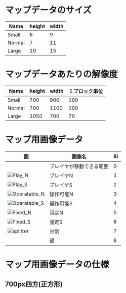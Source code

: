 # マップデータのサイズ
|Name|height|width|
|-|-|-|
|Small|6|9|
|Normal|7|11|
|Large|10|15|

# マップデータあたりの解像度
|Name|height|width|１ブロック単位|
|-|-|-|-|
|Small|700|900|100|
|Normal|700|1100|100|
|Large|1050|700|70|

# マップ用画像データ
|画|画像名|ID|
|-|-|-|
||プレイヤが移動できる範囲|0|
|![Play_N](https://github.com/ToganeShogyo-IPC/hinekuremono/assets/56631381/50c49209-a748-49ad-8616-41c819dc24ec)|プレイヤN|1|
|![Play_S](https://github.com/ToganeShogyo-IPC/hinekuremono/assets/56631381/f0acef7e-bc9c-4852-b63f-99755c0e3f38)|プレイヤS|2|
|![Operatable_N](https://github.com/ToganeShogyo-IPC/hinekuremono/assets/56631381/f11c13c7-dad3-4838-a81e-734881f981eb)|操作可能N|3|
|![Operatable_S](https://github.com/ToganeShogyo-IPC/hinekuremono/assets/56631381/626dc538-a0e3-4e7e-a2ad-78b7b78406df)|操作可能S|4
|![Fixed_N](https://github.com/ToganeShogyo-IPC/hinekuremono/assets/56631381/c14d4d85-8846-4f9c-9018-ca0b242a6651)|固定N|5|
|![Fixed_S](https://github.com/ToganeShogyo-IPC/hinekuremono/assets/56631381/317d4499-df25-4bd7-9089-2e6c1263ee57)|固定S|6|
|![splitter](https://github.com/ToganeShogyo-IPC/hinekuremono/assets/56631381/be827fac-9347-4b1b-a4c3-249ea67a7683)|分割|7|
||壁|8|

# マップ用画像データの仕様
## 700px四方(正方形)
